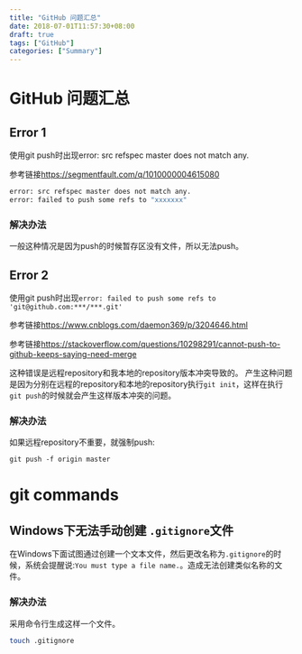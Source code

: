 ```yaml
---
title: "GitHub 问题汇总"
date: 2018-07-01T11:57:30+08:00
draft: true
tags: ["GitHub"]
categories: ["Summary"]
---
```


# GitHub 问题汇总

## Error 1

使用git push时出现error: src refspec master does not match any.

参考链接<https://segmentfault.com/q/1010000004615080>

```sh
error: src refspec master does not match any.
error: failed to push some refs to "xxxxxxx"
```

### 解决办法

一般这种情况是因为push的时候暂存区没有文件，所以无法push。

## Error 2

使用git push时出现`error: failed to push some refs to 'git@github.com:***/***.git'`

参考链接<https://www.cnblogs.com/daemon369/p/3204646.html>

参考链接<https://stackoverflow.com/questions/10298291/cannot-push-to-github-keeps-saying-need-merge>

这种错误是远程repository和我本地的repository版本冲突导致的。
产生这种问题是因为分别在远程的repository和本地的repository执行`git init`，这样在执行`git push`的时候就会产生这样版本冲突的问题。

### 解决办法

如果远程repository不重要，就强制push:

```git
git push -f origin master
```

# git commands

## Windows下无法手动创建 `.gitignore`文件

在Windows下面试图通过创建一个文本文件，然后更改名称为`.gitignore`的时候，系统会提醒说:`You must type a file name.`。造成无法创建类似名称的文件。

### 解决办法

采用命令行生成这样一个文件。

```sh
touch .gitignore
```